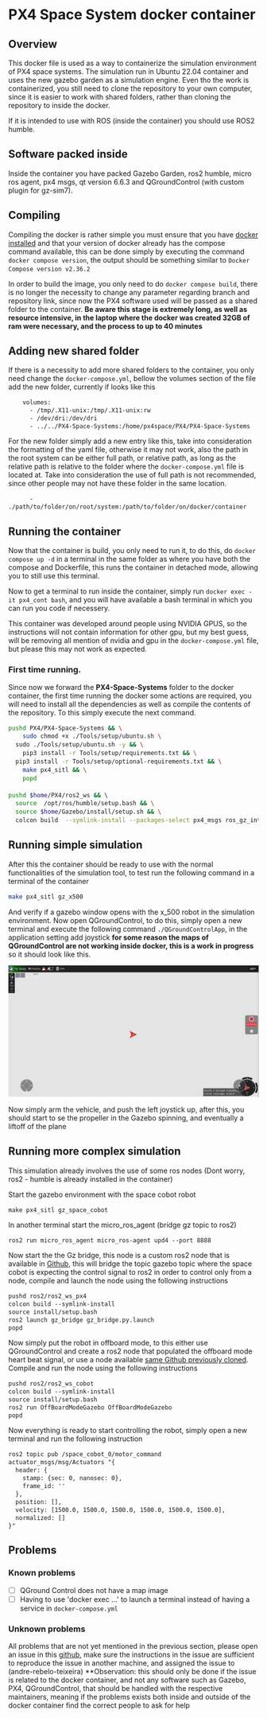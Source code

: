 # PX4 Space System docker container

## Overview
This docker file is used as a way to containerize the simulation environment of PX4 space systems. The simulation run in Ubuntu 22.04 container and uses the new gazebo garden as a simulation engine.
Even tho the work is containerized, you still need to clone the repository to your own computer, since it is easier to work with shared folders, rather than cloning the repository to inside the docker.

If it is intended to use with ROS (inside the container) you should use ROS2 humble.

## Software packed inside

Inside the container you have packed Gazebo Garden, ros2 humble, micro ros agent, px4 msgs, qt version 6.6.3 and QGroundControl (with custom plugin for gz-sim7).

## Compiling

Compiling the docker is rather simple you must ensure that you have [docker installed](https://docs.docker.com/engine/install/) and that your version of docker already has the compose command available, this can be done simply by executing the command ``docker compose version``, the output should be something similar to ``Docker Compose version v2.36.2``

In order to build the image, you only need to do ``docker compose build``, there is no longer the necessity to change any parameter regarding branch and repository link, since now the PX4 software used will be passed as a shared folder to the container. **Be aware this stage is extremely long, as well as resource intensive, in the laptop where the docker was created 32GB of ram were necessary, and the process to up to 40 minutes**

## Adding new shared folder

If there is a necessity to add more shared folders to the container, you only need change the ``docker-compose.yml``, bellow the volumes section of the file add the new folder, currently if looks like this 
```
    volumes:
      - /tmp/.X11-unix:/tmp/.X11-unix:rw
      - /dev/dri:/dev/dri
      - ../../PX4-Space-Systems:/home/px4space/PX4/PX4-Space-Systems
```

For the new folder simply add a new entry like this, take into consideration the formatting of the yaml file, otherwise it may not work, also the path in the root system can be either full path, or relative path, as long as the relative path is relative to the folder where the ``docker-compose.yml`` file is located at. Take into consideration the use of full path is not recommended, since other people may not have these folder in the same location.
```
      - ./path/to/folder/on/root/system:/path/to/folder/on/docker/container
```

## Running the container

Now that the container is build, you only need to run it, to do this, do ``docker compose up -d`` in a terminal in the same folder as where you have both the compose and Dockerfile, this runs the container in detached mode, allowing you to still use this terminal.

Now to get a terminal to run inside the container, simply run ``docker exec -it px4_cont bash``, and you will have available a bash terminal in which you can run you code if necessery.

This container was developed around people using NVIDIA GPUS, so the instructions will not contain information for other gpu, but my best guess, will be removing all mention of nvidia and gpu in the ``docker-compose.yml`` file, but please this may not work as expected.

### First time running.

Since now we forward the **PX4-Space-Systems** folder to the docker container, the first time running the docker some actions are required,  you will need to install all the dependencies as well as compile the contents of the repository. To this simply execute the next command.  
```bash
pushd PX4/PX4-Space-Systems && \
	sudo chmod +x ./Tools/setup/ubuntu.sh \
  sudo ./Tools/setup/ubuntu.sh -y && \
	pip3 install -r Tools/setup/requirements.txt && \
  pip3 install -r Tools/setup/optional-requirements.txt && \
	make px4_sitl && \
	popd

pushd $home/PX4/ros2_ws && \ 
  source  /opt/ros/humble/setup.bash && \
  source $home/Gazebo/install/setup.sh && \
  colcon build  --symlink-install --packages-select px4_msgs ros_gz_interfaces ros_gz_bridge
```

## Running simple simulation

After this the container should be ready to use with the normal functionalities of the simulation tool, to test run the following command in a terminal of the container
```bash
make px4_sitl gz_x500
```
And verify if a gazebo window opens with the x_500 robot in the simulation environment. Now open QGroundControl, to do this, simply open a new terminal and execute the following command ``./QGroundControlApp``, in the application setting add joystick **for some reason the maps of QGroundControl are not working inside docker, this is a work in progress** so it should look like this.

![QGroundControl](QGroundControl.png)

Now simply arm the vehicle, and push the left joystick up, after this, you should start to se the propeller in the Gazebo spinning, and eventually a liftoff of the plane 


## Running more complex simulation
This simulation already involves the use of some ros nodes (Dont worry, ros2 - humble is already installed in the container)

Start the gazebo environment with the space cobot robot 
```
make px4_sitl gz_space_cobot 
```
In another terminal start the micro_ros_agent (bridge gz topic to ros2)

```
ros2 run micro_ros_agent micro_ros-agent upd4 --port 8888
```

Now start the the Gz bridge, this node is a custom ros2 node that is available in [Github](https://github.com/Planning-and-Control-in-Space-Cobot/ros2), this will bridge the topic gazebo topic where the space cobot is expecting the control signal to ros2 in order to control only from a node, compile and launch the node using the following instructions 

```
pushd ros2/ros2_ws_px4 
colcon build --symlink-install  
source install/setup.bash 
ros2 launch gz_bridge gz_bridge.py.launch
popd
```

Now simply put the robot in offboard mode, to this either use QGroundControl and create a ros2 node that populated the offboard mode heart beat signal, or use a node available [same Github previously cloned](https://github.com/Planning-and-Control-in-Space-Cobot/ros2). Compile and run the node using the following instructions

```
pushd ros2/ros2_ws_cobot
colcon build --symlink-install
source install/setup.bash
ros2 run OffBoardModeGazebo OffBoardModeGazebo
popd
```

Now everything is ready to start controlling the robot, simply open a new terminal and run the following instruction

```
ros2 topic pub /space_cobot_0/motor_command actuator_msgs/msg/Actuators "{
  header: {
    stamp: {sec: 0, nanosec: 0},
    frame_id: ''
  },
  position: [],
  velocity: [1500.0, 1500.0, 1500.0, 1500.0, 1500.0, 1500.0],
  normalized: []
}"
```

## Problems
### Known problems
- [ ] QGround Control does not have a map image
- [ ] Having to use 'docker exec ...' to launch a terminal instead of having a service in ``docker-compose.yml``

### Unknown problems
All problems that are not yet mentioned in the previous section, please open an issue in this [github](https://github.com/SpaceBotsISR/PX4-Space-Systems), make sure the instructions in the issue are sufficient to reproduce the issue in another machine, and assigned the issue to (andre-rebelo-teixeira) **Observation: this should only be done if the issue is related to the docker container, and not any software such as Gazebo, PX4, QGroundControl, that should be handled with the respective maintainers, meaning if the problems exists both inside and outside of the docker container find the correct people to ask for help